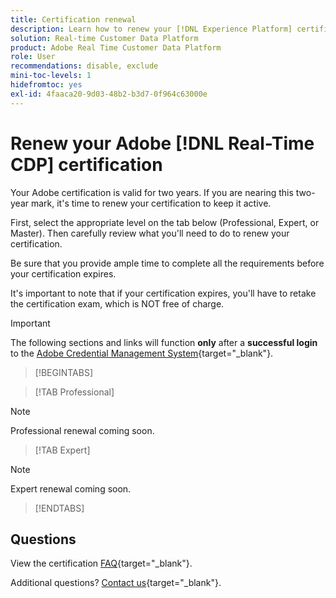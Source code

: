 ```yaml
---
title: Certification renewal
description: Learn how to renew your [!DNL Experience Platform] certification in [!DNL Real-Time Customer Data Platform].
solution: Real-time Customer Data Platform
product: Adobe Real Time Customer Data Platform
role: User
recommendations: disable, exclude
mini-toc-levels: 1
hidefromtoc: yes
exl-id: 4faaca20-9d03-48b2-b3d7-0f964c63000e
---
```

# Renew your Adobe [!DNL Real-Time CDP] certification

Your Adobe certification is valid for two years. If you are nearing this two-year mark, it's time to renew your certification to keep it active. 

First, select the appropriate level on the tab below (Professional, Expert, or Master). Then carefully review what you'll need to do to renew your certification. 
 
Be sure that you provide ample time to complete all the requirements before your certification expires. 
 
It's important to note that if your certification expires, you'll have to retake the certification exam, which is NOT free of charge. 

>[!IMPORTANT]
>
>The following sections and links will function **only** after a **successful login** to the [Adobe Credential Management System](https://www.certmetrics.com/adobe){target="_blank"}. 

>[!BEGINTABS]

>[!TAB Professional]

>[!NOTE]
>
>Professional renewal coming soon.

>[!TAB Expert]

>[!NOTE]
>
>Expert renewal coming soon.

>[!ENDTABS]

## Questions

View the certification [FAQ](https://experienceleague.adobe.com/docs/certification/certification/faq.html){target="_blank"}.

Additional questions? [Contact us](mailto:certif@adobe.com){target="_blank"}.
